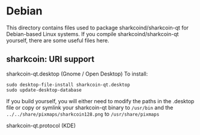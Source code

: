 
Debian
====================
This directory contains files used to package sharkcoind/sharkcoin-qt
for Debian-based Linux systems. If you compile sharkcoind/sharkcoin-qt yourself, there are some useful files here.

## sharkcoin: URI support ##


sharkcoin-qt.desktop  (Gnome / Open Desktop)
To install:

	sudo desktop-file-install sharkcoin-qt.desktop
	sudo update-desktop-database

If you build yourself, you will either need to modify the paths in
the .desktop file or copy or symlink your sharkcoin-qt binary to `/usr/bin`
and the `../../share/pixmaps/sharkcoin128.png` to `/usr/share/pixmaps`

sharkcoin-qt.protocol (KDE)

